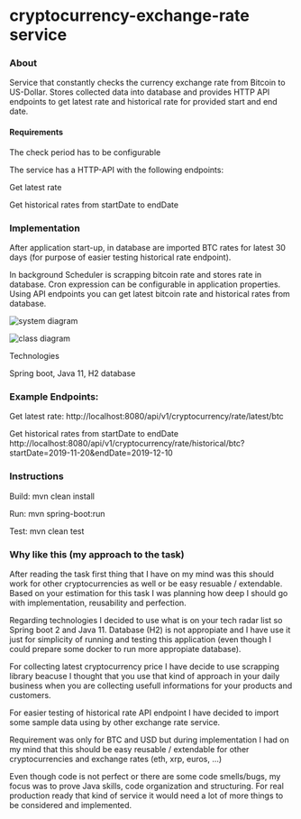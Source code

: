 # cryptocurrency-exchange-rate service

### About 

Service that constantly checks the currency exchange rate from Bitcoin to US-Dollar.
Stores collected data into database and provides HTTP API endpoints to get latest rate and historical rate for provided start and end date.

#### Requirements
The check period has to be configurable

The service has a HTTP-API with the following endpoints:

Get latest rate

Get historical rates from startDate to endDate

### Implementation

After application start-up, in database are imported BTC rates for latest 30 days (for purpose of easier testing historical rate endpoint).

In background Scheduler is scrapping bitcoin rate and stores rate in database. 
Cron expression can be configurable in application properties.
Using API endpoints you can get latest bitcoin rate and historical rates from database.

![system diagram](https://i.ibb.co/pRtH405/diagram.jpg)

![class diagram](https://i.ibb.co/mcYJmSX/Screenshot-2019-12-17-at-17-46-10.png)

Technologies

Spring boot, Java 11, H2 database

### Example Endpoints:
Get latest rate:
http://localhost:8080/api/v1/cryptocurrency/rate/latest/btc
 
Get historical rates from startDate to endDate
http://localhost:8080/api/v1/cryptocurrency/rate/historical/btc?startDate=2019-11-20&endDate=2019-12-10

### Instructions
Build: mvn clean install

Run: mvn spring-boot:run

Test: mvn clean test

### Why like this (my approach to the task)

After reading the task first thing that I have on my mind was this should work for other cryptocurrencies as well or be easy resuable / extendable. Based on your estimation for this task I was planning how deep I should go with implementation, reusability and perfection.

Regarding technologies I decided to use what is on your tech radar list so Spring boot 2 and Java 11. Database (H2) is not appropiate and I have use it just for simplicity of running and testing this application (even though I could prepare some docker to run more appropiate database). 

For collecting latest cryptocurrency price I have decide to use scrapping library beacuse I thought that you use that kind of approach in your daily business when you are collecting usefull informations for your products and customers.

For easier testing of historical rate API endpoint I have decided to import some sample data using by other exchange rate service.

Requirement was only for BTC and USD but during implementation I had on my mind that this should be easy reusable / extendable  for other cryptocurrencies and exchange rates (eth, xrp, euros, ...)

Even though code is not perfect or there are some code smells/bugs, my focus was to prove Java skills, code organization and structuring. For real production ready that kind of service it would need a lot of more things to be considered and implemented.
